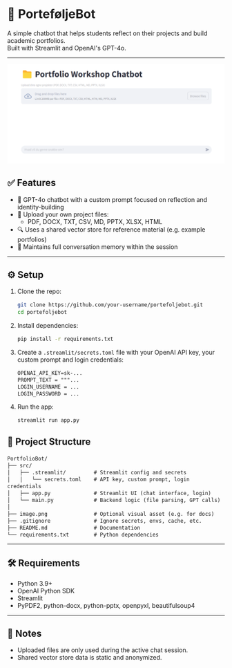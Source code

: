 # 📁 PorteføljeBot

A simple chatbot that helps students reflect on their projects and build academic portfolios.  
Built with Streamlit and OpenAI's GPT-4o.

---

![Portfolio screenshot](images/screenshot.png)

## ✅ Features

- 🧠 GPT-4o chatbot with a custom prompt focused on reflection and identity-building
- 📎 Upload your own project files:
  - PDF, DOCX, TXT, CSV, MD, PPTX, XLSX, HTML
- 🔍 Uses a shared vector store for reference material (e.g. example portfolios)
- 💬 Maintains full conversation memory within the session

---

## ⚙️ Setup

1. Clone the repo:
   ```bash
   git clone https://github.com/your-username/portefoljebot.git
   cd portefoljebot
   ```

2. Install dependencies:
   ```bash
   pip install -r requirements.txt
   ```

3. Create a `.streamlit/secrets.toml` file with your OpenAI API key, your custom prompt and login credentials:
   ```
   OPENAI_API_KEY=sk-...
   PROMPT_TEXT = """...
   LOGIN_USERNAME = ...
   LOGIN_PASSWORD = ...
   ```

4. Run the app:
   ```bash
   streamlit run app.py
   ```

## 📂 Project Structure

```
PortfolioBot/
├── src/
│   ├── .streamlit/         # Streamlit config and secrets
│   │   └── secrets.toml    # API key, custom prompt, login credentials
│   ├── app.py              # Streamlit UI (chat interface, login)
│   └── main.py             # Backend logic (file parsing, GPT calls)
│
├── image.png               # Optional visual asset (e.g. for docs)
├── .gitignore              # Ignore secrets, envs, cache, etc.
├── README.md               # Documentation
└── requirements.txt        # Python dependencies
```
---

## 🛠 Requirements

- Python 3.9+
- OpenAI Python SDK
- Streamlit
- PyPDF2, python-docx, python-pptx, openpyxl, beautifulsoup4

---

## 🔐 Notes

- Uploaded files are only used during the active chat session.
- Shared vector store data is static and anonymized.

